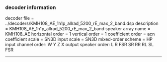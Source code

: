
### decoder information 
decoder file = ../decoders/KMH108_AE_1h1p_allrad_5200_rE_max_2_band.dsp
description = KMH108_AE_1h1p_allrad_5200_rE_max_2_band
speaker array name = KMH108_AE
horizontal order   = 1
vertical order     = 1
coefficient order  = acn
coefficient scale  = SN3D
input scale        = SN3D
mixed-order scheme = HP
input channel order: W Y Z X 
output speaker order: L R FSR SR RR RL SL FSR 

---

